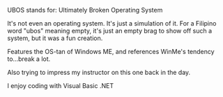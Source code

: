 UBOS stands for:
Ultimately Broken Operating System

It's not even an operating system. It's just a simulation of it. For a Filipino word "ubos" meaning empty, it's just an empty brag to show off such a system, but it was a fun creation.

Features the OS-tan of Windows ME, and references WinMe's tendency to...break a lot.

Also trying to impress my instructor on this one back in the day.

I enjoy coding with Visual Basic .NET
